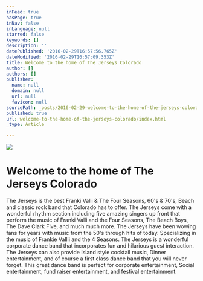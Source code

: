 ```yaml
---
inFeed: true
hasPage: true
inNav: false
inLanguage: null
starred: false
keywords: []
description: ''
datePublished: '2016-02-29T16:57:56.765Z'
dateModified: '2016-02-29T16:57:09.353Z'
title: Welcome to the home of The Jerseys Colorado
author: []
authors: []
publisher:
  name: null
  domain: null
  url: null
  favicon: null
sourcePath: _posts/2016-02-29-welcome-to-the-home-of-the-jerseys-colorado.md
published: true
url: welcome-to-the-home-of-the-jerseys-colorado/index.html
_type: Article

---
```

![](https://the-grid-user-content.s3-us-west-2.amazonaws.com/4b2ccca6-2b6c-4ec1-9afb-43083d414f27.jpg)

# Welcome to the home of The Jerseys Colorado

The Jerseys is the best Franki Valli & The Four Seasons, 60's & 70's, Beach and classic rock band that Colorado has to offer. The Jerseys come with a wonderful rhythm section including five amazing singers up front that perform the music of Franki Valli and the Four Seasons, The Beach Boys, The Dave Clark Five,  and much much more. The Jerseys have been wowing fans for years with music from the 50's through hits of today. Specializing in the music of Frankie Vallii and the 4 Seasons. The Jerseys is a wonderful corporate dance band that incorporates fun and hilarious guest interaction. The Jerseys can also provide Island style cocktail music, Dinner entertainment, and of course a first class dance band that you will never forget. This great dance band is perfect for corporate entertainment, Social entertainment, fund raiser entertainment, and festival entertainment.